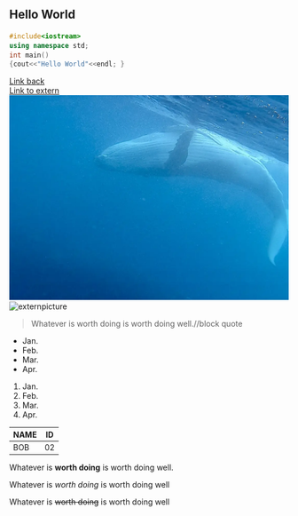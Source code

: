 ## Hello World

```c++
#include<iostream>
using namespace std;
int main()
{cout<<"Hello World"<<endl; }
```

[Link back](/README.md)  
[Link to extern](https://www.bilibili.com/)
![picture](/p243117506.png)  
![externpicture](https://gimg2.baidu.com/image_search/src=http%3A%2F%2Fhbimg.b0.upaiyun.com%2Fec1ea7a5a88bda9cf10e161163cd1d9dccfb99e410094-WLMdJp_fw658&refer=http%3A%2F%2Fhbimg.b0.upaiyun.com&app=2002&size=f9999,10000&q=a80&n=0&g=0n&fmt=jpeg?sec=1621737618&t=a7a4b4f9df6e23b7e846995d84e97fda)  


> Whatever is worth doing is worth doing well.//block quote

+ Jan.
+ Feb.
+ Mar.
+ Apr.

1. Jan.
2. Feb.
3. Mar.
4. Apr.

| NAME | ID |
|-----|-----|
| BOB | 02  |


Whatever is __worth doing__ is worth doing well.  

Whatever is _worth doing_ is worth doing well 

Whatever is ~~worth doing~~ is worth doing well

